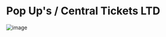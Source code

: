# Pop Up's / Central Tickets LTD
![image](https://user-images.githubusercontent.com/64412852/159515079-535e7485-8b95-4aa2-8362-c91aca7a9c50.png)
